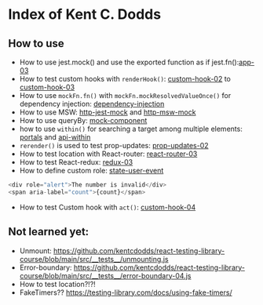 # Index of Kent C. Dodds

## How to use

- How to use jest.mock() and use the exported function as if jest.fn():[app-03](https://github.com/kentcdodds/react-testing-library-course/blob/main/src/__tests__/app-03.js)
- How to test custom hooks with `renderHook()`: [custom-hook-02](https://github.com/kentcdodds/react-testing-library-course/blob/main/src/__tests__/custom-hook-02.js) to [custom-hook-03](https://github.com/kentcdodds/react-testing-library-course/blob/main/src/__tests__/custom-hook-03.js)
- How to use `mockFn.fn()` with `mockFn.mockResolvedValueOnce()` for dependency injection:
  [dependency-injection](https://github.com/kentcdodds/react-testing-library-course/blob/main/src/__tests__/dependency-injection.js)
- How to use MSW: [http-jest-mock](https://github.com/kentcdodds/react-testing-library-course/blob/main/src/__tests__/http-jest-mock.js) and [http-msw-mock](https://github.com/kentcdodds/react-testing-library-course/blob/main/src/__tests__/http-msw-mock.js)
- How to use queryBy: [mock-component](https://github.com/kentcdodds/react-testing-library-course/blob/main/src/__tests__/mock-component.js)
- how to use `within()` for searching a target among multiple elements: [portals](https://github.com/kentcdodds/react-testing-library-course/blob/main/src/__tests__/portals.js) and [api-within](https://testing-library.com/docs/dom-testing-library/api-within/)
- `rerender()` is used to test prop-updates: [prop-updates-02](https://github.com/kentcdodds/react-testing-library-course/blob/main/src/__tests__/prop-updates-02.js)
- How to test location with React-router: [react-router-03](https://github.com/kentcdodds/react-testing-library-course/blob/main/src/__tests__/react-router-03.js)
- How to test React-redux: [redux-03](https://github.com/kentcdodds/react-testing-library-course/blob/main/src/__tests__/redux-03.js)
- How to define custom role: [state-user-event](https://github.com/kentcdodds/react-testing-library-course/blob/main/src/__tests__/state-user-event.js)

```js
<div role="alert">The number is invalid</div>
<span aria-label="count">{count}</span>
```

- How to test Custom hook with `act()`: [custom-hook-04](https://github.com/kentcdodds/react-testing-library-course/blob/main/src/__tests__/custom-hook-04.js)

## Not learned yet:

- Unmount: https://github.com/kentcdodds/react-testing-library-course/blob/main/src/__tests__/unmounting.js
- Error-boundary: https://github.com/kentcdodds/react-testing-library-course/blob/main/src/__tests__/error-boundary-04.js
- How to test location?!?!
- FakeTimers?? https://testing-library.com/docs/using-fake-timers/
